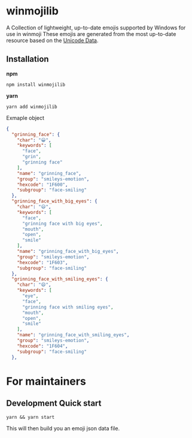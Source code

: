 # winmojilib

A Collection of lightweight, up-to-date emojis supported by Windows for use in winmoji
These emojis are generated from the most up-to-date resource based on the
[Unicode Data](https://unicode.org/emoji/).

## Installation

**npm**

```shell
npm install winmojilib
```

**yarn**

```shell
yarn add winmojilib
```

Exmaple object

```json
{
  "grinning_face": {
    "char": "😀",
    "keywords": [
      "face",
      "grin",
      "grinning face"
    ],
    "name": "grinning_face",
    "group": "smileys-emotion",
    "hexcode": "1F600",
    "subgroup": "face-smiling"
  },
  "grinning_face_with_big_eyes": {
    "char": "😃",
    "keywords": [
      "face",
      "grinning face with big eyes",
      "mouth",
      "open",
      "smile"
    ],
    "name": "grinning_face_with_big_eyes",
    "group": "smileys-emotion",
    "hexcode": "1F603",
    "subgroup": "face-smiling"
  },
  "grinning_face_with_smiling_eyes": {
    "char": "😄",
    "keywords": [
      "eye",
      "face",
      "grinning face with smiling eyes",
      "mouth",
      "open",
      "smile"
    ],
    "name": "grinning_face_with_smiling_eyes",
    "group": "smileys-emotion",
    "hexcode": "1F604",
    "subgroup": "face-smiling"
  },
```

# For maintainers

## Development Quick start

```shell
yarn && yarn start
```

This will then build you an emoji json data file.
